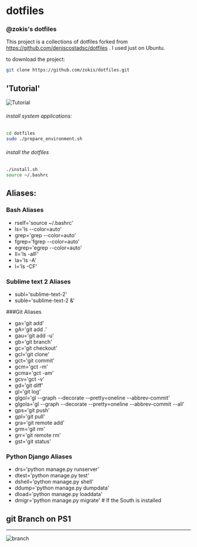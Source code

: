 dotfiles
========

### @zokis's dotfiles

This project is a collections of dotfiles forked from https://github.com/deniscostadsc/dotfiles . I used just on Ubuntu.

to download the project:

```bash
git clone https://github.com/zokis/dotfiles.git
```

## 'Tutorial'
![Tutorial](https://github.com/zokis/dotfiles/raw/master/.terminal.png "Tutorial")

###### install system applications:
```bash
cd dotfiles
sudo ./prepare_environment.sh
```

###### install the dotfiles
```bash
./install.sh
source ~/.bashrc
```
## Aliases:
### Bash Aliases
* rself='source ~/.bashrc'
* ls='ls --color=auto'
* grep='grep --color=auto'
* fgrep='fgrep --color=auto'
* egrep='egrep --color=auto'
* ll='ls -alF'
* la='ls -A'
* l='ls -CF'

### Sublime text 2 Aliases
* subl='sublime-text-2'
* suble='sublime-text-2 &'

###Git Aliases
* ga='git add'
* gA='git add .'
* gau='git add -u'
* gb='git branch'
* gc='git checkout'
* gcl='git clone'
* gct='git commit'
* gcm='gct -m'
* gcma='gct -am'
* gcv='gct -v'
* gd='git diff'
* gl='git log'
* glgol='gl --graph --decorate --pretty=oneline --abbrev-commit'
* glgola='gl --graph --decorate --pretty=oneline --abbrev-commit --all'
* gps='git push'
* gpl='git pull'
* gra='git remote add'
* grm='git rm'
* grr='git remote rm'
* gst='git status'

### Python Django Aliases
* drs='python manage.py runserver'
* dtest='python manage.py test'
* dshell='python manage.py shell'
* ddump='python manage.py dumpdata'
* dload='python manage.py loaddata'
* dmigr='python manage.py migrate' # If the South is installed

## git Branch on PS1
---------------------
![branch](https://github.com/zokis/dotfiles/raw/master/.git_img.png "branch")